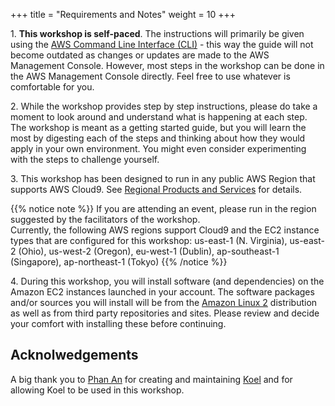 +++
title = "Requirements and Notes"
weight = 10
+++

1\. __This workshop is self-paced__. The instructions will primarily be given using the [AWS Command Line Interface (CLI)](https://aws.amazon.com/cli) - this way the guide will not become outdated as changes or updates are made to the AWS Management Console. However, most steps in the workshop can be done in the AWS Management Console directly. Feel free to use whatever is comfortable for you.

2\. While the workshop provides step by step instructions, please do take a moment to look around and understand what is happening at each step. The workshop is meant as a getting started guide, but you will learn the most by digesting each of the steps and thinking about how they would apply in your own environment. You might even consider experimenting with the steps to challenge yourself.

3\. This workshop has been designed to run in any public AWS Region that supports AWS Cloud9. See [Regional Products and Services](https://aws.amazon.com/about-aws/global-infrastructure/regional-product-services/) for details.

{{% notice note %}}
If you are attending an event, please run in the region suggested by the facilitators of the workshop.\
Currently, the following AWS regions support Cloud9 and the EC2 instance types that are configured for this workshop: us-east-1 (N. Virginia), us-east-2 (Ohio), us-west-2 (Oregon), eu-west-1 (Dublin), ap-southeast-1 (Singapore), ap-northeast-1 (Tokyo)
{{% /notice %}}

4\. During this workshop, you will install software (and dependencies) on the Amazon EC2 instances launched in your account. The software packages and/or sources you will install will be from the [Amazon Linux 2](https://aws.amazon.com/amazon-linux-2/) distribution as well as from third party repositories and sites. Please review and decide your comfort with installing these before continuing.

## Acknolwedgements

A big thank you to [Phan An](https://www.phanan.net/) for creating and maintaining [Koel](https://koel.phanan.net/) and for allowing Koel to be used in this workshop.
